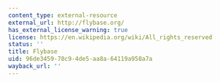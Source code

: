 ```yaml
---
content_type: external-resource
external_url: http://flybase.org/
has_external_license_warning: true
license: https://en.wikipedia.org/wiki/All_rights_reserved
status: ''
title: Flybase
uid: 96de3459-78c9-4de5-aa8a-64119a958a7a
wayback_url: ''
---
```

